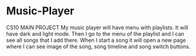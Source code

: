 # Music-Player
CS10 MAIN PROJECT
My music player will have menu with playlists. It will have dark and light mode. Then I go to the menu of the playlist and I can see all songs that I add there. When I start a song it will open a new page where I can see image of the song, song timeline and song switch  buttons.
